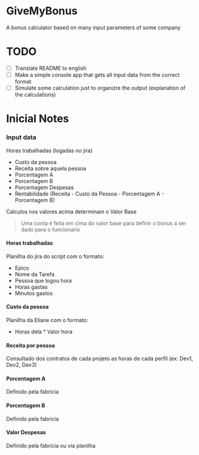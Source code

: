 # GiveMyBonus
A bonus calculator based on many input parameters of some company

# TODO
- [ ] Translate README to english
- [ ] Make a simple console app that gets all input data from the correct format
- [ ] Simulate some calculation just to organizre the output (explanation of the calculations)

# Inicial Notes
### Input data

Horas trabalhadas (logadas no jira)
- Custo da pessoa
- Receita sobre aquela pessoa
- Porcentagem A
- Porcentagem B
- Porcentagem Despesas
- Rentabilidade (Receita - Custo da Pessoa - Porcentagem A - Porcentagem B)

Calculos nos valores acima determinam o Valor Base

> Uma conta é feita em cima do valor base para definir o bonus a ser dado para o funcionario

#### Horas trabalhadas
Planilha do jira do script com o formato:
- Epico
- Nome da Tarefa
- Pessoa que logou hora
- Horas gastas
- Minutos gastos


#### Custo da pessoa
Planilha da Eliane com o formato:
- Horas dela * Valor hora

#### Receita por pessoa
Consultado dos contratos de cada projeto as horas de cada perfil (ex: Dev1, Dev2, Dev3)

#### Porcentagem A
Definido pela fabricia

#### Porcentagem B
Definido pela fabricia

#### Valor Despesas
Definido pela fabricia ou via planilha
